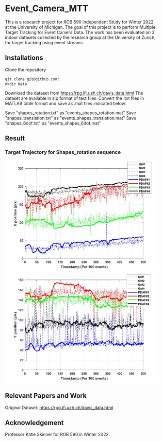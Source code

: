# Event_Camera_MTT
This is a research project for ROB 590 Independent Study for Winter 2022 at the University of Michigan. The goal of this project is to perform Multiple Target Tracking for Event Camera Data. The work has been evaluated on 3 indoor datasets collected by the research group at the University of Zurich, for target tracking using event streams. 
## Installations
Clone the repository
```
git clone git@github.com:
mkdir Data
```
Download the dataset from https://rpg.ifi.uzh.ch/davis_data.html
The dataset are available in zip format of text files. Convert the .txt files in MATLAB table format and save as .mat files indicated below:

Save "shapes_rotation.txt" as "events_shapes_rotation.mat"
Save "shapes_translation.txt" as "events_shapes_translation.mat"
Save "shapes_6dof.txt" as "events_shapes_6dof.mat"

## Result
### Target Trajectory for Shapes_rotation sequence
![](images/GT_Traj_X_shapes_Rot.jpg)
![](images/GT_Traj_Y_shapes_Rot.jpg)
## Relevant Papers and Work

Original Dataset: https://rpg.ifi.uzh.ch/davis_data.html

## Acknowledgement
Professor Katie Skinner for ROB 590 in Winter 2022.
